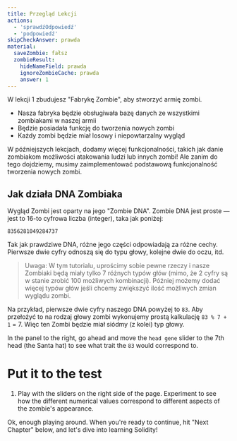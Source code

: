 ```yaml
---
title: Przegląd Lekcji
actions:
  - 'sprawdźOdpowiedź'
  - 'podpowiedź'
skipCheckAnswer: prawda
material:
  saveZombie: fałsz
  zombieResult:
    hideNameField: prawda
    ignoreZombieCache: prawda
    answer: 1
---
```

W lekcji 1 zbudujesz "Fabrykę Zombie", aby stworzyć armię zombi.

* Nasza fabryka będzie obsługiwała bazę danych ze wszystkimi zombiakami w naszej armii
* Będzie posiadała funkcję do tworzenia nowych zombi
* Każdy zombi będzie miał losowy i niepowtarzalny wygląd

W późniejszych lekcjach, dodamy więcej funkcjonalności, takich jak danie zombiakom możliwości atakowania ludzi lub innych zombi! Ale zanim do tego dojdziemy, musimy zaimplementować podstawową funkcjonalność tworzenia nowych zombi.

## Jak działa DNA Zombiaka

Wygląd Zombi jest oparty na jego "Zombie DNA". Zombie DNA jest proste — jest to 16-to cyfrowa liczba (integer), taka jak poniżej:

    8356281049284737
    

Tak jak prawdziwe DNA, różne jego części odpowiadają za różne cechy. Pierwsze dwie cyfry odnoszą się do typu głowy, kolejne dwie do oczu, itd.

> Uwaga: W tym tutorialu, uprościmy sobie pewne rzeczy i nasze Zombiaki będą miały tylko 7 różnych typów głów (mimo, że 2 cyfry są w stanie zrobić 100 możliwych kombinacji). Później możemy dodać więcej typów głów jeśli chcemy zwiększyć ilość możliwych zmian wyglądu zombi.

Na przykład, pierwsze dwie cyfry naszego DNA powyżej to `83`. Aby przełożyć to na rodzaj głowy zombi wykonujemy prostą kalkulację `83 % 7 + 1` = 7. Więc ten Zombi będzie miał siódmy (z kolei) typ głowy.

In the panel to the right, go ahead and move the `head gene` slider to the 7th head (the Santa hat) to see what trait the `83` would correspond to.

# Put it to the test

1. Play with the sliders on the right side of the page. Experiment to see how the different numerical values correspond to different aspects of the zombie's appearance.

Ok, enough playing around. When you're ready to continue, hit "Next Chapter" below, and let's dive into learning Solidity!